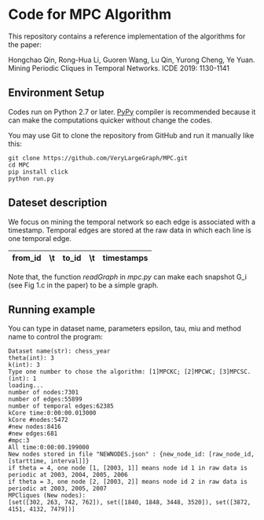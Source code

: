 # Code for MPC Algorithm

This repository contains a reference implementation of the algorithms for the paper:

Hongchao Qin, Rong-Hua Li, Guoren Wang, Lu Qin, Yurong Cheng, Ye Yuan. Mining Periodic Cliques in Temporal Networks. ICDE 2019: 1130-1141

## Environment Setup

Codes run on Python 2.7 or later. [PyPy](http://pypy.org/) compiler is recommended because it can make the computations quicker without change the codes.

You may use Git to clone the repository from
GitHub and run it manually like this:

    git clone https://github.com/VeryLargeGraph/MPC.git
    cd MPC
    pip install click
    python run.py  

## Dateset description
We focus on mining the temporal network so each edge is associated with a timestamp. Temporal edges are stored at the raw data in which each line is one temporal edge.
 
| from_id | \t  | to_id    | \t  |  timestamps  |
| :----:  |:----: | :----:   |:----:   | :----: |

Note that, the function _readGraph_ in _mpc.py_ can make each snapshot G_i (see Fig 1.c in the paper) to be a simple graph.  

## Running example
You can type in dataset name, parameters epsilon, tau, miu and method name to control the program:

    Dataset name(str): chess_year
    theta(int): 3
    k(int): 3
    Type one number to chose the algorithm: [1]MPCKC; [2]MPCWC; [3]MPCSC. (int): 1
    loading...
    number of nodes:7301
    number of edges:55899
    number of temporal edges:62385
    kCore time:0:00:00.013000
    kCore #nodes:5472
    #new nodes:8416
    #new edges:681
    #mpc:3
    All time:0:00:00.199000
    New nodes stored in file "NEWNODES.json" : {new_node_id: [raw_node_id, [starttime, interval]]}
    if theta = 4, one node [1, [2003, 1]] means node id 1 in raw data is periodic at 2003, 2004, 2005, 2006
    if theta = 3, one node [2, [2003, 2]] means node id 2 in raw data is periodic at 2003, 2005, 2007
    MPCliques (New nodes):
    [set([302, 263, 742, 762]), set([1840, 1848, 3448, 3520]), set([3872, 4151, 4132, 7479])]

